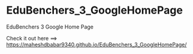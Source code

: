# EduBenchers_3_GoogleHomePage
EduBenchers 3 Google Home Page

Check it out here ==> https://maheshdbabar9340.github.io/EduBenchers_3_GoogleHomePage/
